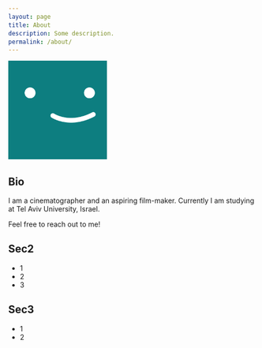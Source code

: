 ```yaml
---
layout: page
title: About
description: Some description.
permalink: /about/
---
```


<img class="img-rounded" src="/assets/img/uploads/profile.png" alt="Anusha Datta" width="200">

## Bio

I am a cinematographer and an aspiring film-maker. Currently I am studying at Tel Aviv University, Israel.

Feel free to reach out to me!

## Sec2

- 1
- 2
- 3

## Sec3

- 1
- 2
